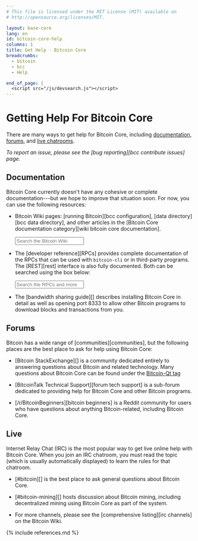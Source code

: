 ```yaml
---
# This file is licensed under the MIT License (MIT) available on
# http://opensource.org/licenses/MIT.

layout: base-core
lang: en
id: bitcoin-core-help
columns: 1
title: Get Help - Bitcoin Core
breadcrumbs:
  - bitcoin
  - bcc
  - Help

end_of_page: |
  <script src="/js/devsearch.js"></script>
---
```

# Getting Help For Bitcoin Core

There are many ways to get help for Bitcoin Core, including
[documentation](#documentation), [forums](#forums), and [live chatrooms](#live).

<span class="fa fa-exclamation-triangle"></span> *To report an issue,
please see the [bug reporting][bcc contribute issues] page.*

## Documentation

Bitcoin Core currently doesn't have any cohesive or complete
documentation---but we hope to improve that situation soon. For now, you
can use the following resources:

- Bitcoin Wiki pages: [running Bitcoin][bcc configuration], [data
  directory][bcc data directory], and other articles in the [Bitcoin
  Core documentation category][wiki bitcoin core documentation].

    <form id="searchform" action="https://en.bitcoin.it/w/index.php">
      <input id="searchInput" class="glossary_term" type="search" placeholder="Search the Bitcoin Wiki" name="search"></input>
    </form>

- The [developer reference][RPCs] provides complete documentation of the
  RPCs that can be used with `bitcoin-cli` or in third-party programs.
  The [REST][rest] interface is also fully documented.  Both can be searched
  using the box below:

    <input id="glossary_term" class="glossary_term" placeholder="Search the RPCs and more">

- The [bandwidth sharing guide][] describes installing Bitcoin Core in
  detail as well as opening port 8333 to allow other Bitcoin programs to
  download blocks and transactions from you.

## Forums

Bitcoin has a wide range of [communities][communities], but the following places
are the best place to ask for help using Bitcoin Core:

- [Bitcoin StackExchange][] is a community dedicated entirely to
  answering questions about Bitcoin and related technology.  Many
  questions about Bitcoin Core can be found under the [Bitcoin-Qt
  tag](http://bitcoin.stackexchange.com/questions/tagged/bitcoin-qt)

- [BitcoinTalk Technical Support][forum tech support] is a
  sub-forum dedicated to providing help for Bitcoin Core and other
  Bitcoin programs.

- [/r/BitcoinBeginners][bitcoin beginners] is a Reddit community for
  users who have questions about anything Bitcoin-related, including
  Bitcoin Core.

## Live

Internet Relay Chat (IRC) is the most popular way to get live online
help with Bitcoin Core.  When you join an IRC chatroom, you must read
the topic (which is usually automatically displayed) to learn the rules
for that chatroom.

- [#bitcoin][] is the best place to ask general questions about
  Bitcoin Core.

- [#bitcoin-mining][] hosts discussion about Bitcoin mining, including
  decentralized mining using Bitcoin Core as part of the system.

- For more channels, please see the [comprehensive listing][irc channels]
  on the Bitcoin Wiki.

{% include references.md %}
